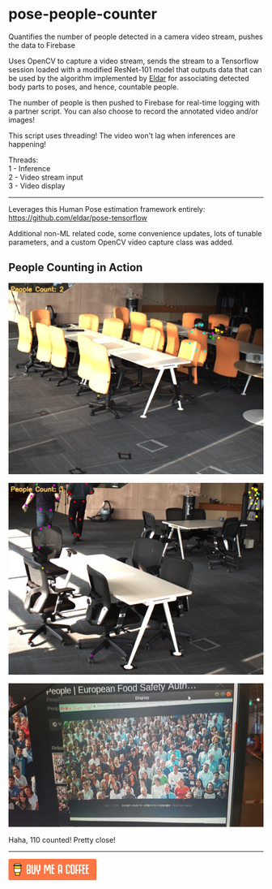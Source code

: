 # pose-people-counter

Quantifies the number of people detected in a camera video stream, pushes the data to Firebase

Uses OpenCV to capture a video stream, sends the stream to a Tensorflow session loaded with a modified ResNet-101 model that outputs data that can be used by the algorithm implemented by [Eldar](https://github.com/eldar/pose-tensorflow) for associating detected body parts to poses, and hence, countable people.

The number of people is then pushed to Firebase for real-time logging with a partner script. You can also choose to record the annotated video and/or images!

This script uses threading! The video won't lag when inferences are happening!

Threads:    
1 - Inference    
2 - Video stream input    
3 - Video display    

------

Leverages this Human Pose estimation framework entirely: https://github.com/eldar/pose-tensorflow

Additional non-ML related code, some convenience updates, lots of tunable parameters, and a custom OpenCV video capture class was added.



## People Counting in Action

![1](.assets/1.jpg)

![2](.assets/2.jpg)

![3](.assets/3.jpg)

Haha, 110 counted! Pretty close!

------

 [![Yeah! Buy the DRAGON a COFFEE!](.assets/COFFEE%20BUTTON%20%E3%83%BE(%C2%B0%E2%88%87%C2%B0%5E).png)](https://www.buymeacoffee.com/methylDragon)